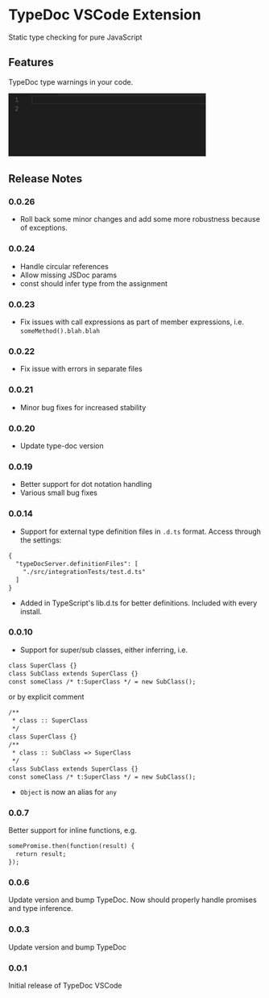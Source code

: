 # TypeDoc VSCode Extension
Static type checking for pure JavaScript

## Features

TypeDoc type warnings in your code.

![TypeDocWarnings](images/type-doc-demo.gif)

## Release Notes

### 0.0.26

- Roll back some minor changes and add some more robustness because of exceptions.

### 0.0.24

- Handle circular references
- Allow missing JSDoc params
- const should infer type from the assignment

### 0.0.23

- Fix issues with call expressions as part of member expressions, i.e. `someMethod().blah.blah`

### 0.0.22

- Fix issue with errors in separate files

### 0.0.21

- Minor bug fixes for increased stability

### 0.0.20

- Update type-doc version

### 0.0.19

- Better support for dot notation handling
- Various small bug fixes

### 0.0.14

- Support for external type definition files in `.d.ts` format. Access through the settings:
```
{
  "typeDocServer.definitionFiles": [
    "./src/integrationTests/test.d.ts"
  ]
}
```
- Added in TypeScript's lib.d.ts for better definitions. Included with every install.

### 0.0.10

- Support for super/sub classes, either inferring, i.e.
```
class SuperClass {}
class SubClass extends SuperClass {}
const someClass /* t:SuperClass */ = new SubClass();
```
or by explicit comment
```
/**
 * class :: SuperClass
 */
class SuperClass {}
/**
 * class :: SubClass => SuperClass
 */
class SubClass extends SuperClass {}
const someClass /* t:SuperClass */ = new SubClass();
```
- `Object` is now an alias for `any`

### 0.0.7

Better support for inline functions, e.g.

```
somePromise.then(function(result) {
  return result;
});
```

### 0.0.6

Update version and bump TypeDoc. Now should properly handle promises and type inference.

### 0.0.3

Update version and bump TypeDoc

### 0.0.1

Initial release of TypeDoc VSCode
